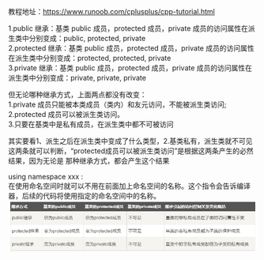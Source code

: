 教程地址：https://www.runoob.com/cplusplus/cpp-tutorial.html  

1.public 继承：基类 public 成员，protected 成员，private 成员的访问属性在派生类中分别变成：public, protected, private  
2.protected 继承：基类 public 成员，protected 成员，private 成员的访问属性在派生类中分别变成：protected, protected, private  
3.private 继承：基类 public 成员，protected 成员，private 成员的访问属性在派生类中分别变成：private, private, private  

但无论哪种继承方式，上面两点都没有改变：  
1.private 成员只能被本类成员（类内）和友元访问，不能被派生类访问;  
2.protected 成员可以被派生类访问。  
3.只要在基类中是私有成员，在派生类中都不可被访问

其实要看1、派生之后在派生类中变成了什么类型，2.基类私有，派生类就不可见 这两条就可以判断，“protected成员可以被派生类访问”是根据这两条产生的必然结果，因为无论是
那种继承方式，都会产生这个结果

using namespace xxx :  
在使用命名空间时就可以不用在前面加上命名空间的名称。这个指令会告诉编译器，后续的代码将使用指定的命名空间中的名称。  
![image](https://github.com/JIANever404/learn-cpp/blob/master/继承方式.png)
